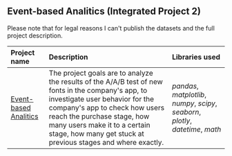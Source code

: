 ## Event-based Analitics (Integrated Project 2)

Please note that for legal reasons I can't publish the datasets and the full project description. 

| Project name | Description | Libraries used | 
| :---------------------- | :---------------------- | :---------------------- |
| [Event-based Analitics](https://github.com/vadim-fridman/portfolio-yandex-practicum/edit/master/09_AAB_Test__Integrated_Project_2_Food_Startup) | The project goals are to analyze the results of the A/A/B test of new fonts in the company's app, to investigate user behavior for the company's app to check how users reach the purchase stage, how many users make it to a certain stage, how many get stuck at previous stages and where exactly. | *pandas*, *matplotlib*, *numpy*, *scipy*, *seaborn*, *plotly*, *datetime*, *math*
